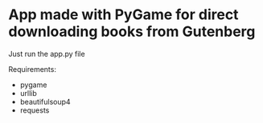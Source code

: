 # App made with PyGame for direct downloading books from Gutenberg

Just run the app.py file 

Requirements:
- pygame 
- urllib
- beautifulsoup4
- requests
